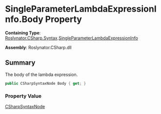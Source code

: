 # SingleParameterLambdaExpressionInfo\.Body Property

**Containing Type**: [Roslynator.CSharp.Syntax](../../README.md)\.[SingleParameterLambdaExpressionInfo](../README.md)

**Assembly**: Roslynator\.CSharp\.dll

## Summary

The body of the lambda expression\.

```csharp
public CSharpSyntaxNode Body { get; }
```

### Property Value

[CSharpSyntaxNode](https://docs.microsoft.com/en-us/dotnet/api/microsoft.codeanalysis.csharp.csharpsyntaxnode)


